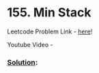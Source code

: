 # 155. Min Stack

Leetcode Problem Link - [here](https://leetcode.com/problems/min-stack/description/?envType=study-plan-v2&envId=top-100-liked)!

Youtube Video - 

### [Solution]():

```cpp


```